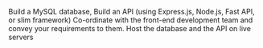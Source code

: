 Build a MySQL database,
Build an API (using Express.js, Node.js, Fast API, or slim framework)
Co-ordinate with the front-end development team and convey your requirements to them.
Host the database and the API on live servers
